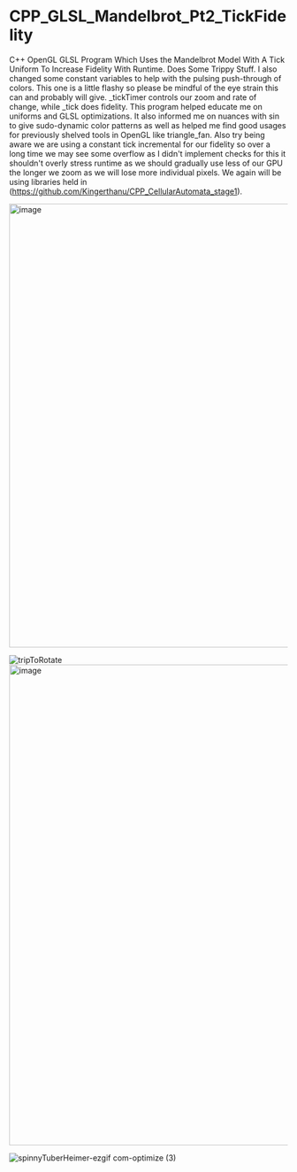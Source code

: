 # CPP_GLSL_Mandelbrot_Pt2_TickFidelity
C++ OpenGL GLSL Program Which Uses the Mandelbrot Model With A Tick Uniform To Increase Fidelity With Runtime. Does Some Trippy Stuff. I also 
changed some constant variables to help with the pulsing push-through of colors. This one is a little flashy so please
be mindful of the eye strain this can and probably will give. _tickTimer controls our zoom and rate of change, while _tick does
fidelity. 
This program helped educate me on uniforms and GLSL optimizations. It also informed me on nuances with sin to give sudo-dynamic color patterns
as well as helped me find good usages for previously shelved tools in OpenGL like triangle_fan.
Also try being aware we are using a constant tick incremental for our fidelity so over a long time we may see some overflow as I didn't implement checks for this
it shouldn't overly stress runtime as we should gradually use less of our GPU the longer we zoom as we will lose more individual pixels.
We again will be using libraries held in (https://github.com/Kingerthanu/CPP_CellularAutomata_stage1).

<img width="802" alt="image" src="https://github.com/Kingerthanu/CPP_GLSL_Mandelbrot_Pt2_TickFidelity/assets/76754592/3caa73f5-4712-4f1e-a48f-891cabed6b5e">

![tripToRotate](https://github.com/Kingerthanu/CPP_GLSL_Mandelbrot_Pt2_TickFidelity/assets/76754592/3c08a0df-2f95-4248-9bfb-e5fd2c903fb1)
<img width="869" alt="image" src="https://github.com/Kingerthanu/CPP_GLSL_Mandelbrot_Pt2_TickFidelity/assets/76754592/765f912a-b866-47c3-917c-ceaa2fe1f2f4">

![spinnyTuberHeimer-ezgif com-optimize (3)](https://github.com/Kingerthanu/CPP_GLSL_Mandelbrot_Pt2_TickFidelity/assets/76754592/79a2f3b4-4dc3-4f1c-8c6f-ced4daf6f90c)
